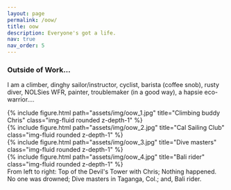 ```yaml
---
layout: page
permalink: /oow/
title: oow
description: Everyone's got a life.
nav: true
nav_order: 5
---
```

### Outside of Work...

I am a climber, dinghy sailor/instructor, cyclist, barista (coffee snob), rusty diver, NOLSies WFR, painter, troublemaker (in a good way), a hapsie eco-warrior....

<div class="row">
    <div class="col-sm mt-4 mt-md-0">
        {% include figure.html path="assets/img/oow_1.jpg" title="Climbing buddy Chris" class="img-fluid rounded z-depth-1" %}
    </div>
    <div class="col-sm mt-4 mt-md-0">
        {% include figure.html path="assets/img/oow_2.jpg" title="Cal Sailing Club" class="img-fluid rounded z-depth-1" %}
    </div>
    <div class="col-sm mt-4 mt-md-0">
        {% include figure.html path="assets/img/oow_3.jpg" title="Dive masters" class="img-fluid rounded z-depth-1" %}
    </div>
	<div class="col-sm mt-4 mt-md-0">
        {% include figure.html path="assets/img/oow_4.jpg" title="Bali rider" class="img-fluid rounded z-depth-1" %}
    </div>
</div>
<div class="caption">
    From left to right: Top of the Devil's Tower with Chris; Nothing happened. No one was drowned; Dive masters in Taganga, Col.; and, Bali rider.
</div>

